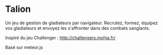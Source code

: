 # Talion
Un jeu de gestion de gladiateurs par navigateur.
Recrutez, formez, équipez vos gladiateurs et envoyez les s'affronter dans des combats sanglants.

Inspiré du jeu Challenger : http://challengers.mohja.fr/

Basé sur meteor.js
